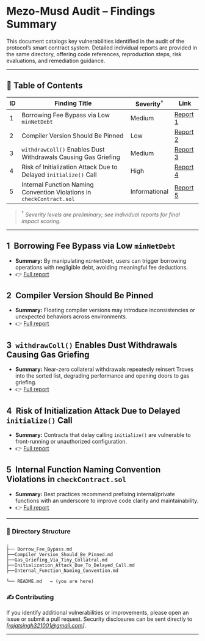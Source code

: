 # Mezo-Musd Audit – Findings Summary

This document catalogs key vulnerabilities identified in the audit of the protocol’s smart contract system. Detailed individual reports are provided in the same directory, offering code references, reproduction steps, risk evaluations, and remediation guidance.

---

## 📑 Table of Contents

| ID | Finding Title                                                         | Severity<sup>†</sup> | Link                                                 |
| -- | --------------------------------------------------------------------- | -------------------- | ---------------------------------------------------- |
| 1  | Borrowing Fee Bypass via Low `minNetDebt`                             | Medium               | [Report 1](./Borrow_Fee_Bypass.md)      |
| 2  | Compiler Version Should Be Pinned                                     | Low                  | [Report 2](./Compiler_Version_Should_Be_Pinned.md)  |
| 3  | `withdrawColl()` Enables Dust Withdrawals Causing Gas Griefing        | Medium                 | [Report 3](./Gas_Griefing_Via_Tiny_Collatral.md) |
| 4  | Risk of Initialization Attack Due to Delayed `initialize()` Call      | High                 | [Report 4](./Initialization_Attack_Due_To_Delayed_Call.md)  |
| 5  | Internal Function Naming Convention Violations in `checkContract.sol` | Informational        | [Report 5](./Internal_Function_Naming_Convention.md)         |

> <sup>†</sup> *Severity levels are preliminary; see individual reports for final impact scoring.*

---

## 1 Borrowing Fee Bypass via Low `minNetDebt`

* **Summary:** By manipulating `minNetDebt`, users can trigger borrowing operations with negligible debt, avoiding meaningful fee deductions.
* 👉 [Full report](./Borrow_Fee_Bypass.md)

## 2 Compiler Version Should Be Pinned

* **Summary:** Floating compiler versions may introduce inconsistencies or unexpected behaviors across environments.
* 👉 [Full report](./Compiler_Version_Should_Be_Pinned.md)

## 3 `withdrawColl()` Enables Dust Withdrawals Causing Gas Griefing

* **Summary:** Near-zero collateral withdrawals repeatedly reinsert Troves into the sorted list, degrading performance and opening doors to gas griefing.
* 👉 [Full report](./Gas_Griefing_Via_Tiny_Collatral.md)

## 4 Risk of Initialization Attack Due to Delayed `initialize()` Call

* **Summary:** Contracts that delay calling `initialize()` are vulnerable to front-running or unauthorized configuration.
* 👉 [Full report](./Initialization_Attack_Due_To_Delayed_Call.md)

## 5 Internal Function Naming Convention Violations in `checkContract.sol`

* **Summary:** Best practices recommend prefixing internal/private functions with an underscore to improve code clarity and maintainability.
* 👉 [Full report](./Internal_Function_Naming_Convention.md)

---

### 📂 Directory Structure

```
.
├── Borrow_Fee_Bypass.md
├──Compiler_Version_Should_Be_Pinned.md
├──Gas_Griefing_Via_Tiny_Collatral.md
├──Initialization_Attack_Due_To_Delayed_Call.md
├──Internal_Function_Naming_Convention.md

└── README.md   ← (you are here)
```

### ✍️ Contributing

If you identify additional vulnerabilities or improvements, please open an issue or submit a pull request. Security disclosures can be sent directly to *[rajatsingh321001@gmail.com]*.

---
